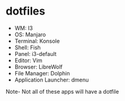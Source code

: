 # dotfiles
- WM: I3
- OS: Manjaro
- Terminal: Konsole
- Shell: Fish
- Panel: i3-default
- Editor: Vim
- Browser: LibreWolf
- File Manager: Dolphin
- Application Launcher: dmenu

Note- Not all of these apps will have a dotfile
